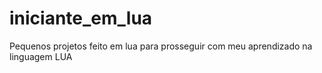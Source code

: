 # iniciante_em_lua
Pequenos projetos feito em lua para prosseguir com meu aprendizado na linguagem LUA
